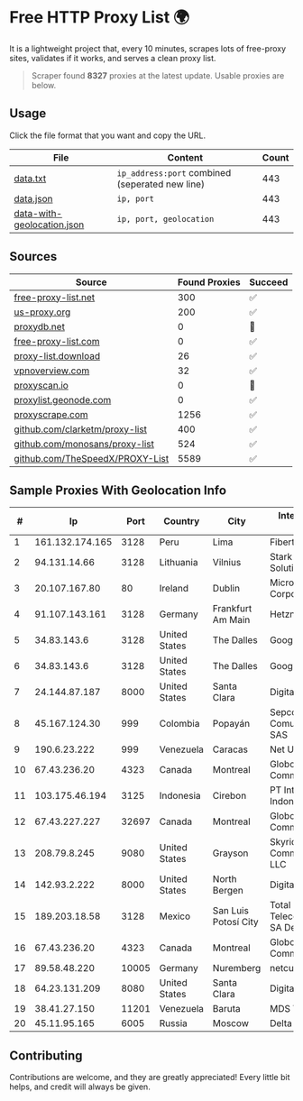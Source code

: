 
# Free HTTP Proxy List 🌍

It is a lightweight project that, every 10 minutes, scrapes lots of free-proxy sites, validates if it works, and serves a clean proxy list.


> Scraper found **8327** proxies at the latest update. Usable proxies are below.

## Usage

Click the file format that you want and copy the URL.


|File|Content|Count|
|----|-------|-----|
|[data.txt](https://raw.githubusercontent.com/themiralay/Proxy-List-World/master/data.txt)|`ip_address:port` combined (seperated new line)|443|
|[data.json](https://raw.githubusercontent.com/themiralay/Proxy-List-World/master/data.json)|`ip, port`|443|
|[data-with-geolocation.json](https://raw.githubusercontent.com/themiralay/Proxy-List-World/master/data-with-geolocation.json)|`ip, port, geolocation`|443|

## Sources

|Source|Found Proxies|Succeed|
|------|-------------|-------|
|[free-proxy-list.net](https://free-proxy-list.net)|300|✅|
|[us-proxy.org](https://www.us-proxy.org)|200|✅|
|[proxydb.net](http://proxydb.net)|0|🚫|
|[free-proxy-list.com](https://free-proxy-list.com/?page=&port=&type%5B%5D=http&type%5B%5D=https&up_time=0&search=Search)|0|✅|
|[proxy-list.download](https://www.proxy-list.download/HTTP)|26|✅|
|[vpnoverview.com](https://vpnoverview.com/privacy/anonymous-browsing/free-proxy-servers)|32|✅|
|[proxyscan.io](https://www.proxyscan.io)|0|🚫|
|[proxylist.geonode.com](https://proxylist.geonode.com/api/proxy-list?limit=300&page=1&sort_by=lastChecked&sort_type=desc&protocols=http,https)|0|✅|
|[proxyscrape.com](https://api.proxyscrape.com/v2/?request=displayproxies&protocol=http&timeout=10000&country=all&ssl=all&anonymity=all)|1256|✅|
|[github.com/clarketm/proxy-list](https://raw.githubusercontent.com/clarketm/proxy-list/master/proxy-list-raw.txt)|400|✅|
|[github.com/monosans/proxy-list](https://raw.githubusercontent.com/monosans/proxy-list/main/proxies/http.txt)|524|✅|
|[github.com/TheSpeedX/PROXY-List](https://raw.githubusercontent.com/TheSpeedX/PROXY-List/master/http.txt)|5589|✅|


## Sample Proxies With Geolocation Info

|#|Ip|Port|Country|City|Internet Service Provider|
|-|--|----|-------|----|-------------------------|
|1|161.132.174.165|3128|Peru|Lima|Fibertel Peru S.A.|
|2|94.131.14.66|3128|Lithuania|Vilnius|Stark Industries Solutions LTD|
|3|20.107.167.80|80|Ireland|Dublin|Microsoft Corporation|
|4|91.107.143.161|3128|Germany|Frankfurt Am Main|Hetzner Online AG|
|5|34.83.143.6|3128|United States|The Dalles|Google LLC|
|6|34.83.143.6|3128|United States|The Dalles|Google LLC|
|7|24.144.87.187|8000|United States|Santa Clara|DigitalOcean, LLC|
|8|45.167.124.30|999|Colombia|Popayán|Sepcom Comunicaciones SAS|
|9|190.6.23.222|999|Venezuela|Caracas|Net Uno|
|10|67.43.236.20|4323|Canada|Montreal|GloboTech Communications|
|11|103.175.46.194|3125|Indonesia|Cirebon|PT Internet Keluarga Indonesia|
|12|67.43.227.227|32697|Canada|Montreal|GloboTech Communications|
|13|208.79.8.245|9080|United States|Grayson|Skyrider Communications LLC|
|14|142.93.2.222|8000|United States|North Bergen|DigitalOcean, LLC|
|15|189.203.18.58|3128|Mexico|San Luis Potosí City|Total Play Telecomunicaciones SA De CV|
|16|67.43.236.20|4323|Canada|Montreal|GloboTech Communications|
|17|89.58.48.220|10005|Germany|Nuremberg|netcup GmbH|
|18|64.23.131.209|8080|United States|Santa Clara|DigitalOcean, LLC|
|19|38.41.27.150|11201|Venezuela|Baruta|MDS TELECOM C.A.|
|20|45.11.95.165|6005|Russia|Moscow|Delta Ltd|



## Contributing

Contributions are welcome, and they are greatly appreciated! Every
little bit helps, and credit will always be given.

